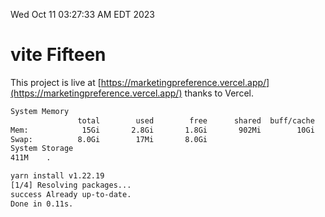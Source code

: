 Wed Oct 11 03:27:33 AM EDT 2023

# vite Fifteen


This project is live at [https://marketingpreference.vercel.app/](https://marketingpreference.vercel.app/) thanks to Vercel.

```bash
System Memory
               total        used        free      shared  buff/cache   available
Mem:            15Gi       2.8Gi       1.8Gi       902Mi        10Gi        11Gi
Swap:          8.0Gi        17Mi       8.0Gi
System Storage
411M	.
```
```bash
yarn install v1.22.19
[1/4] Resolving packages...
success Already up-to-date.
Done in 0.11s.
```
